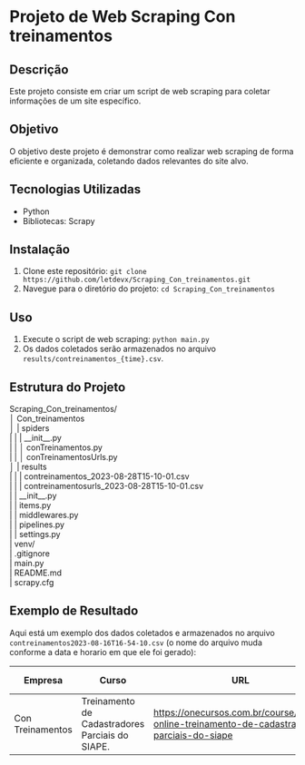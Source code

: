 # Projeto de Web Scraping Con treinamentos

## Descrição
Este projeto consiste em criar um script de web scraping para coletar informações de um site específico.

## Objetivo
O objetivo deste projeto é demonstrar como realizar web scraping de forma eficiente e organizada, coletando dados relevantes do site alvo.

## Tecnologias Utilizadas
- Python
- Bibliotecas: Scrapy

## Instalação
1. Clone este repositório: `git clone https://github.com/letdevx/Scraping_Con_treinamentos.git`
2. Navegue para o diretório do projeto: `cd Scraping_Con_treinamentos`

## Uso
1. Execute o script de web scraping: `python main.py`
2. Os dados coletados serão armazenados no arquivo `results/contreinamentos_{time}.csv`.

## Estrutura do Projeto
Scraping_Con_treinamentos/</br>
│ Con_treinamentos</br>
│ | spiders</br>
| | | \_\_init\_\_.py</br>
| | │ conTreinamentos.py</br>
| | │ conTreinamentosUrls.py</br>
│ | results</br>
| | | contreinamentos_2023-08-28T15-10-01.csv</br>
| | | contreinamentosurls_2023-08-28T15-10-01.csv</br>
| | \_\_init\_\_.py</br>
| | items.py</br>
| | middlewares.py</br>
| | pipelines.py</br>
| | settings.py</br>
| venv/</br>
| .gitignore</br>
| main.py</br>
| README.md</br>
| scrapy.cfg


## Exemplo de Resultado
Aqui está um exemplo dos dados coletados e armazenados no arquivo `contreinamentos2023-08-16T16-54-10.csv` (o nome do arquivo muda conforme a data e horario em que ele foi gerado):

| Empresa      | Curso                                              | URL                                                             | Professor | Data                       | Local   | Carga Horária | Valor       |
|--------------|----------------------------------------------------|-----------------------------------------------------------------|-----------|----------------------------|---------|---------------|-------------|
| Con Treinamentos    | Treinamento de Cadastradores Parciais do SIAPE.   | https://onecursos.com.br/course/curso-online-treinamento-de-cadastradores-parciais-do-siape |  João da Silva         | 21/08/2023 a 25/08/2023    | online  | 20 horas      | R$ 2.290,00 |




